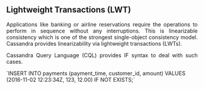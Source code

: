 ## Lightweight Transactions (LWT)

<p align="justify">
Applications like banking or airline reservations require the operations to perform in sequence without any interruptions. This is linearizable consistency which is one of the strongest single-object consistency model. Cassandra provides linearizability via lightweight transactions (LWTs).
</p>
<p align="justify">
Cassandra Query Language (CQL) provides IF syntax to deal with such cases.
</p>
<p>
`INSERT INTO payments (payment_time, customer_id, amount) 
VALUES (2016-11-02 12:23:34Z, 123, 12.00) 
IF NOT EXISTS;`
</p>
